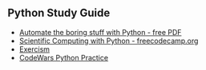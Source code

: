 ## Python Study Guide
- [Automate the boring stuff with Python - free PDF](https://automatetheboringstuff.com/2e/)
- [Scientific Computing with Python - freecodecamp.org](https://www.freecodecamp.org/learn/scientific-computing-with-python/)
- [Exercism](https://exercism.org/tracks/python)
- [CodeWars Python Practice](https://www.codewars.com/kata/search/python)
